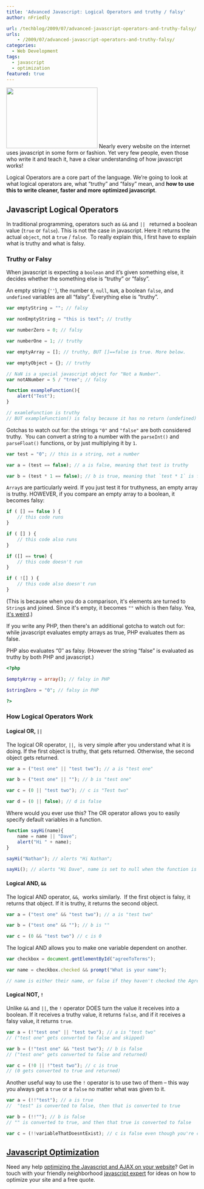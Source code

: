 ```yaml
---
title: 'Advanced Javascript: Logical Operators and truthy / falsy'
author: nFriedly

url: /techblog/2009/07/advanced-javascript-operators-and-truthy-falsy/
urls:
    - /2009/07/advanced-javascript-operators-and-truthy-falsy/
categories:
  - Web Development
tags:
  - javascript
  - optimization
featured: true
---
```

[<img class="alignleft" title="speed machine" src="http://farm1.static.flickr.com/104/308974073_9057064747_m.jpg" alt="" width="240" height="160" />][1] Nearly every website on the internet uses javascript in some form or fashion. Yet very few people, even those who write it and teach it, have a clear understanding of how javascript works!

Logical Operators are a core part of the language. We&#8217;re going to look at what logical operators are, what &#8220;truthy&#8221; and &#8220;falsy&#8221; mean, and **how to use this to write cleaner, faster and more optimized javascript**.

<!--more-->

## Javascript Logical Operators

In traditional programming, operators such as `&&` and `|| ` returned a boolean value (`true` or `false`). This is not the case in javascript. Here it returns the actual `object`, not a `true` / `false`.  To really explain this, I first have to explain what is truthy and what is falsy.

### Truthy or Falsy

When javascript is expecting a `boolean` and it&#8217;s given something else, it decides whether the something else is &#8220;truthy&#8221; or &#8220;falsy&#8221;.

An empty string (`''`), the number `0`, `null`, `NaN`, a boolean `false`, and `undefined` variables are all &#8220;falsy&#8221;. Everything else is &#8220;truthy&#8221;.

``` js
var emptyString = ""; // falsy

var nonEmptyString = "this is text"; // truthy

var numberZero = 0; // falsy

var numberOne = 1; // truthy

var emptyArray = []; // truthy, BUT []==false is true. More below.

var emptyObject = {}; // truthy

// NaN is a special javascript object for "Not a Number".
var notANumber = 5 / "tree"; // falsy

function exampleFunction(){
	alert("Test");
}

// examleFunction is truthy
// BUT exampleFunction() is falsy because it has no return (undefined)
```

Gotchas to watch out for: the strings `"0"` and `"false"` are both considered truthy.  You can convert a string to a number with the `parseInt()` and `parseFloat()` functions, or by just multiplying it by `1`.

``` js
var test = "0"; // this is a string, not a number

var a = (test == false); // a is false, meaning that test is truthy

var b = (test * 1 == false); // b is true, meaning that `test * 1` is falsy

```

`Array`s are particularly weird. If you just test it for truthyness, an empty array is truthy. HOWEVER, if you compare an empty array to a boolean, it becomes falsy:

``` js
if ( [] == false ) {
	// this code runs
}

if ( [] ) {
	// this code also runs
}

if ([] == true) {
	// this code doesn't run
}

if ( ![] ) {
	// this code also doesn't run
}

```
(This is because when you do a comparison, it's elements are turned to `String`s and joined. Since it's empty, it becomes `""` which is then falsy. Yea, [it's weird](https://www.destroyallsoftware.com/talks/wat).)

If you write any PHP, then there's an additional gotcha to watch out for: while javascript evaluates empty arrays as true, PHP evaluates them as false.

PHP also evaluates &#8220;0&#8243; as falsy. (However the string &#8220;false&#8221; is evaluated as truthy by both PHP and javascript.)

``` php
<?php

$emptyArray = array(); // falsy in PHP

$stringZero = "0"; // falsy in PHP

?>
```

### How Logical Operators Work

#### Logical OR, `||`

The logical OR operator, `||`,  is very simple after you understand what it is doing. If the first object is truthy, that gets returned. Otherwise, the second object gets returned.

``` js
var a = ("test one" || "test two"); // a is "test one"

var b = ("test one" || ""); // b is "test one"

var c = (0 || "test two"); // c is "Test two"

var d = (0 || false); // d is false

```

Where would you ever use this? The OR operator allows you to easily specify default variables in a function.

``` js
function sayHi(name){
	name = name || "Dave";
	alert("Hi " + name);
}

sayHi("Nathan"); // alerts "Hi Nathan";

sayHi(); // alerts "Hi Dave", name is set to null when the function is started

```

#### Logical AND, `&&`

The logical AND operator, `&&`,  works similarly.  If the first object is falsy, it returns that object. If it is truthy, it returns the second object.

``` js
var a = ("test one" && "test two"); // a is "test two"

var b = ("test one" && ""); // b is ""

var c = (0 && "test two") // c is 0

```

The logical AND allows you to make one variable dependent on another.

``` js
var checkbox = document.getElementById("agreeToTerms");

var name = checkbox.checked && prompt("What is your name");

// name is either their name, or false if they haven't checked the AgreeToTerms checkbox
```

#### Logical NOT, `!`

Unlike `&&` and `||`, the `!` operator DOES turn the value it receives into a boolean. If it receives a truthy value, it returns `false`, and if it receives a falsy value, it returns `true`.

``` js
var a = (!"test one" || "test two"); // a is "test two"
// ("test one" gets converted to false and skipped)

var b = (!"test one" && "test two"); // b is false
// ("test one" gets converted to false and returned)

var c = (!0 || !"test two"); // c is true
// (0 gets converted to true and returned)

```

Another useful way to use the `!` operator is to use two of them &#8211; this way you always get a `true` or a `false` no matter what was given to it.

``` js
var a = (!!"test"); // a is true
//  "test" is converted to false, then that is converted to true

var b = (!!""); // b is false
// "" is converted to true, and then that true is converted to false

var c = (!!variableThatDoesntExist); // c is false even though you're checking an undefined variable.
```

## [Javascript Optimization][4]

Need any help [optimizing the Javascript and AJAX on your website][5]? Get in touch with your friendly neighborhood [javascript expert][4] for ideas on how to optimize your site and a free quote.

 [1]: http://www.flickr.com/photos/fleur-design/308974073/
 [3]: http://www.nicollet.net/2009/06/the-truth-of-javascript/
 [4]: /portfolio
 [5]: /portfolio#javascript
